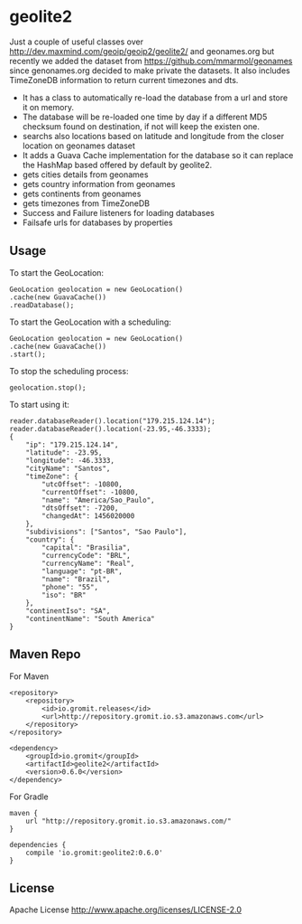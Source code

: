 # geolite2
Just a couple of useful classes over http://dev.maxmind.com/geoip/geoip2/geolite2/ and geonames.org but recently we added the dataset from https://github.com/mmarmol/geonames since genonames.org decided to make private the datasets. It also includes TimeZoneDB information to return current timezones and dts.
  - It has a class to automatically re-load the database from a url and store it on memory.
  - The database will be re-loaded one time by day if a different MD5 checksum found on destination, if not will keep the existen one.
  - searchs also locations based on latitude and longitude from the closer location on geonames dataset
  - It adds a Guava Cache implementation for the database so it can replace the HashMap based offered by default by geolite2.
  - gets cities details from geonames
  - gets country information from geonames
  - gets continents from geonames
  - gets timezones from TimeZoneDB
  - Success and Failure listeners for loading databases
  - Failsafe urls for databases by properties

Usage
----

To start the GeoLocation:

    GeoLocation geolocation = new GeoLocation()
    .cache(new GuavaCache())
    .readDatabase();

To start the GeoLocation with a scheduling:

    GeoLocation geolocation = new GeoLocation()
    .cache(new GuavaCache())
    .start();
    
To stop the scheduling process:

    geolocation.stop();

To start using it:

    reader.databaseReader().location("179.215.124.14");
    reader.databaseReader().location(-23.95,-46.3333);
	{
		"ip": "179.215.124.14",
		"latitude": -23.95,
		"longitude": -46.3333,
		"cityName": "Santos",
		"timeZone": {
			"utcOffset": -10800,
			"currentOffset": -10800,
			"name": "America/Sao_Paulo",
			"dtsOffset": -7200,
			"changedAt": 1456020000
		},
		"subdivisions": ["Santos", "Sao Paulo"],
		"country": {
			"capital": "Brasilia",
			"currencyCode": "BRL",
			"currencyName": "Real",
			"language": "pt-BR",
			"name": "Brazil",
			"phone": "55",
			"iso": "BR"
		},
		"continentIso": "SA",
		"continentName": "South America"
	}
    
Maven Repo
----
For Maven

    <repository>
		<repository>
			<id>io.gromit.releases</id>
			<url>http://repository.gromit.io.s3.amazonaws.com</url>
		</repository>
    </repository>

    <dependency>
    	<groupId>io.gromit</groupId>
    	<artifactId>geolite2</artifactId>
    	<version>0.6.0</version>
    </dependency>

For Gradle

    maven {
        url "http://repository.gromit.io.s3.amazonaws.com/"
    }
    
    dependencies {
    	compile 'io.gromit:geolite2:0.6.0'
    }
    

License
----
Apache License http://www.apache.org/licenses/LICENSE-2.0
